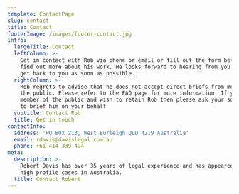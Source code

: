 ```yaml
---
template: ContactPage
slug: contact
title: Contact
footerImage: /images/footer-contact.jpg
intro:
  largeTitle: Contact
  leftColumn: >-
    Get in contact with Rob via phone or email or fill out the form below to
    find out more about his work. He looks forward to hearing from you and will
    get back to you as soon as possible.
  rightColumn: >-
    Rob regrets to advise that he does not accept direct briefs from members of
    the public. Please refer to the FAQ page for more information. If you are a
    member of the public and wish to retain Rob then please ask your solicitor
    to brief him on your behalf
  subtitle: Contact Rob
  title: Get in touch
contactInfo:
  address: 'PO BOX 213, West Burleigh QLD 4219 Australia'
  email: rdavis@davislegal.com.au
  phone: +61 414 339 494
meta:
  description: >-
    Robert Davis has over 35 years of legal experience and has appeared in many
    high profile cases in Australia.
  title: Contact Robert
---
```


